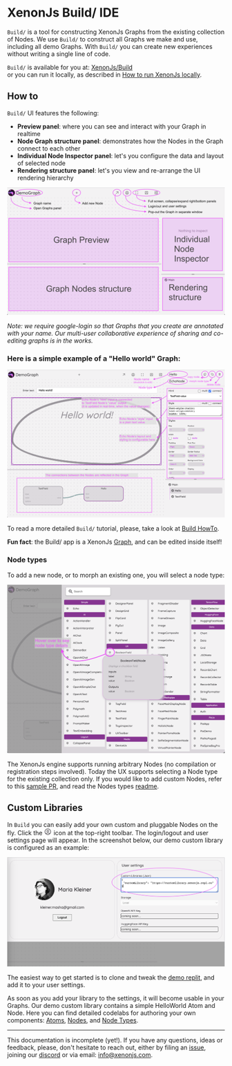 # XenonJs Build/ IDE

`Build/` is a tool for constructing XenonJs Graphs from the existing collection of Nodes.
We use `Build/` to construct all Graphs we make and use, including all demo Graphs.
With `Build/` you can create new experiences without writing a single line of code.

`Build/` is available for you at: [XenonJs/Build](https://xenon-js.web.app/0.7/Build)  
or you can run it locally, as described in [How to run XenonJs locally](../../README.md#local).

## How to

`Build/` UI features the following:
* **Preview panel**: where you can see and interact with your Graph in realtime
* **Node Graph structure panel**: demonstrates how the Nodes in the Graph connect to each other
* **Individual Node Inspector panel**: let's you configure the data and layout of selected node
* **Rendering structure panel**: let's you view and re-arrange the UI rendering hierarchy

![Empty graph](./assets/readme/empty-graph.png)

<i>Note: we require google-login so that Graphs that you create are annotated with your name. Our multi-user collaborative experience of sharing and co-editing graphs is in the works.</i>


### Here is a simple example of a "Hello world" Graph:
![Hello world](./assets/readme/hello-world-graph.png)

To read a more detailed `Build/` tutorial, please, take a look at [Build HowTo](https://docs.google.com/presentation/d/1UbfIxy5RaawlqpX4s04EUrB79Yoium-iYEkV1hk0IgA/edit#slide=id.p).


**Fun fact**: the Build/ app is a XenonJs [Graph](https://github.com/NeonFlan/xenonjs/blob/main/pkg/Graphs/Build.js), and can be edited inside itself!


### Node types
To add a new node, or to morph an existing one, you will select a node type:

![Node types](./assets/readme/node-types.png)

The XenonJs engine supports running arbitrary Nodes (no compilation or registration steps involved). Today the UX supports selecting a Node type for the existing collection only.
If you would like to add custom Nodes, refer to this [sample PR](https://github.com/NeonFlan/xenonjs/pull/114), and read the Nodes types [readme](../Library/README.md).
  

## Custom Libraries
In `Build` you can easily add your own custom and pluggable Nodes on the fly.
Click the ![user](./assets/readme/user.png) icon at the top-right toolbar. The login/logout and user settings page will appear. In the screenshot below, our demo custom library is configured as an example:  

![User Settings](./assets/readme/user-settings.png)


The easiest way to get started is to clone and tweak the [demo replit](https://replit.com/@XenonJs/CustomLibrary), and add it to your user settings.  

As soon as you add your library to the settings, it will become usable in your Graphs.
Our demo custom library contains a simple HelloWorld Atom and Node.
Here you can find detailed codelabs for authoring your own components: [Atoms](./pkg/Library/Atom.md), [Nodes](./pkg/Library/Node.md), and [Node Types](./pkg/Library/NodeType.md).



---
  
  
This documentation is incomplete (yet!). If you have any questions, ideas or feedback, please, don't hesitate to reach out, either by filing an [issue](https://github.com/NeonFlan/xenonjs/issues/new), joining our [discord](https://discord.gg/PFsHCJHJdN) or via email: [info@xenonjs.com](mailto:info@xenonjs.com).
